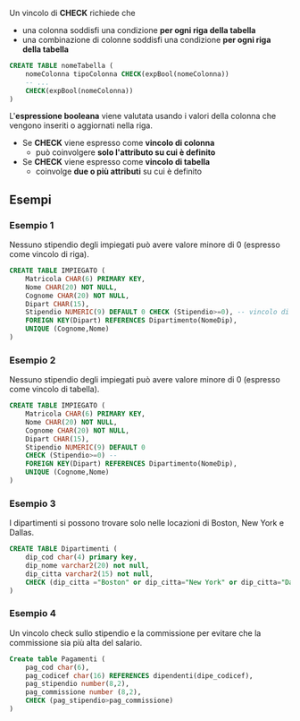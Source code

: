 Un vincolo di **CHECK** richiede che
- una colonna soddisfi una condizione **per ogni riga della tabella**
- una combinazione di colonne soddisfi una condizione **per ogni riga della tabella**

```sql
CREATE TABLE nomeTabella (
	nomeColonna tipoColonna CHECK(expBool(nomeColonna))
	-- ...
	CHECK(expBool(nomeColonna))
)
```

L'**espressione booleana** viene valutata usando i valori della colonna che vengono inseriti o aggiornati nella riga.
- Se **CHECK** viene espresso come **vincolo di colonna**
	- può coinvolgere **solo l'attributo su cui è definito**
- Se **CHECK** viene espresso come **vincolo di tabella**
	- coinvolge **due o più attributi** su cui è definito

## Esempi
### Esempio 1
Nessuno stipendio degli impiegati può avere valore minore di 0 (espresso come vincolo di riga).
```sql
CREATE TABLE IMPIEGATO (  
	Matricola CHAR(6) PRIMARY KEY,  
	Nome CHAR(20) NOT NULL,  
	Cognome CHAR(20) NOT NULL,  
	Dipart CHAR(15),  
	Stipendio NUMERIC(9) DEFAULT 0 CHECK (Stipendio>=0), -- vincolo di colonna
	FOREIGN KEY(Dipart) REFERENCES Dipartimento(NomeDip), 
	UNIQUE (Cognome,Nome)
)
```
### Esempio 2
Nessuno stipendio degli impiegati può avere valore minore di 0 (espresso come vincolo di tabella).
```sql
CREATE TABLE IMPIEGATO (  
	Matricola CHAR(6) PRIMARY KEY,  
	Nome CHAR(20) NOT NULL,  
	Cognome CHAR(20) NOT NULL,  
	Dipart CHAR(15),  
	Stipendio NUMERIC(9) DEFAULT 0
	CHECK (Stipendio>=0) --
	FOREIGN KEY(Dipart) REFERENCES Dipartimento(NomeDip), 
	UNIQUE (Cognome,Nome)
)
```
### Esempio 3
I dipartimenti si possono trovare solo nelle locazioni di Boston, New York e Dallas.
```sql
CREATE TABLE Dipartimenti (
	dip_cod char(4) primary key,
	dip_nome varchar2(20) not null,
	dip_citta varchar2(15) not null,
	CHECK (dip_citta ="Boston" or dip_citta="New York" or dip_citta="Dallas")
)
```

### Esempio 4
Un vincolo check sullo stipendio e la commissione per evitare che la commissione sia più alta del salario.
```sql
Create table Pagamenti (  
	pag_cod char(6),  
	pag_codicef char(16) REFERENCES dipendenti(dipe_codicef), 
	pag_stipendio number(8,2),  
	pag_commissione number (8,2),  
	CHECK (pag_stipendio>pag_commissione) 
)
```